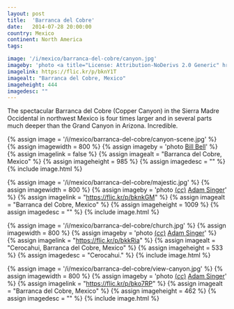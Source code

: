 ```yaml
---
layout: post
title:  'Barranca del Cobre'
date:   2014-07-28 20:00:00
country: Mexico
continent: North America
tags:

image: '/i/mexico/barranca-del-cobre/canyon.jpg'
imageby: 'photo <a title="License: Attribution-NoDerivs 2.0 Generic" href="https://creativecommons.org/licenses/by-nd/2.0/">(<em>cc</em>)</a> <a href="https://flic.kr/p/bknY1T">Adam Singer</a>'
imagelink: https://flic.kr/p/bknY1T
imagealt: "Barranca del Cobre, Mexico"
imageheight: 444
imagedesc: ""
---
```

The spectacular Barranca del Cobre (Copper Canyon) in the Sierra Madre Occidental in northwest Mexico is four times larger and in several parts much deeper than the Grand Canyon in Arizona. Incredible.

<!-- img -->
{% assign image = '/i/mexico/barranca-del-cobre/canyon-scene.jpg' %}
{% assign imagewidth = 800 %}
{% assign imageby = 'photo <a href="http://www.bigstockphoto.com/image-1872173/stock-photo-copper-canyon-scene">Bill Bell</a>' %}
{% assign imagelink = false %}
{% assign imagealt = "Barranca del Cobre, Mexico" %}
{% assign imageheight = 985 %}
{% assign imagedesc = "" %}
{% include image.html %}

{% assign image = '/i/mexico/barranca-del-cobre/majestic.jpg' %}
{% assign imagewidth = 800 %}
{% assign imageby = 'photo <a title="License: Attribution-NoDerivs 2.0 Generic" href="https://creativecommons.org/licenses/by-nd/2.0/">(<em>cc</em>)</a> <a href="https://flic.kr/p/bknkGM">Adam Singer</a>' %}
{% assign imagelink = "https://flic.kr/p/bknkGM" %}
{% assign imagealt = "Barranca del Cobre, Mexico" %}
{% assign imageheight = 1009 %}
{% assign imagedesc = "" %}
{% include image.html %}

{% assign image = '/i/mexico/barranca-del-cobre/church.jpg' %}
{% assign imagewidth = 800 %}
{% assign imageby = 'photo <a title="License: Attribution-NoDerivs 2.0 Generic" href="https://creativecommons.org/licenses/by-nd/2.0/">(<em>cc</em>)</a> <a href="https://flic.kr/p/bkkRia">Adam Singer</a>' %}
{% assign imagelink = "https://flic.kr/p/bkkRia" %}
{% assign imagealt = "Cerocahui, Barranca del Cobre, Mexico" %}
{% assign imageheight = 533 %}
{% assign imagedesc = "Cerocahui." %}
{% include image.html %}

{% assign image = '/i/mexico/barranca-del-cobre/view-canyon.jpg' %}
{% assign imagewidth = 800 %}
{% assign imageby = 'photo <a title="License: Attribution-NoDerivs 2.0 Generic" href="https://creativecommons.org/licenses/by-nd/2.0/">(<em>cc</em>)</a> <a href="https://flic.kr/p/bko7RP">Adam Singer</a>' %}
{% assign imagelink = "https://flic.kr/p/bko7RP" %}
{% assign imagealt = "Barranca del Cobre, Mexico" %}
{% assign imageheight = 462 %}
{% assign imagedesc = "" %}
{% include image.html %}
